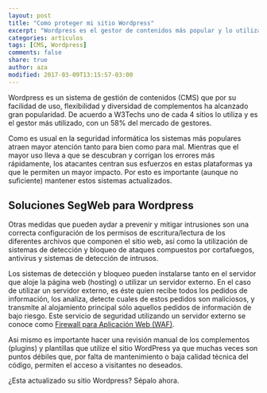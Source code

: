 ```yaml
---
layout: post
title: "Como proteger mi sitio Wordpress"
excerpt: "Wordpress es el gestor de contenidos más popular y lo utiliza una de cada 4 webs. Asegure el suyo hoy frente a ataques."
categories: articulos
tags: [CMS, Wordpress]
comments: false
share: true
author: aza
modified: 2017-03-09T13:15:57-03:00
---
```


Wordpress es un sistema de gestión de contenidos (CMS)
que por su facilidad de uso, flexibilidad y diversidad de complementos
ha alcanzado gran popularidad. De acuerdo a W3Techs uno de cada 4 sitios lo
utiliza y es el gestor más utilizado, con un 58% del mercado de gestores.

Como es usual en la seguridad informática los sistemas más populares
atraen mayor atención tanto para bien como para mal. Mientras que el
mayor uso lleva a que se descubran y corrigan los errores más rápidamente,
los atacantes centran sus esfuerzos en estas plataformas ya que le
permiten un mayor impacto. Por esto es importante (aunque no suficiente)
mantener estos sistemas actualizados.

## Soluciones SegWeb para Wordpress

Otras medidas que pueden aydar a prevenir y mitigar intrusiones son una
correcta configuración de los permisos de escritura/lectura de los diferentes
archivos que componen el sitio web, así como la utilización de sistemas de
detección y bloqueo de ataques compuestos por cortafuegos, antivirus y sistemas
de detección de intrusos.

Los sistemas de detección y bloqueo pueden instalarse tanto en el servidor que
aloje la página web (hosting) o utilizar un servidor externo. En el caso de utilizar un
servidor externo, es éste quien recibe todos los pedidos de información, los analiza,
detecte cuales de estos pedidos son maliciosos, y transmite al alojamiento principal
sólo aquellos pedidos de información de bajo riesgo. Este servicio de seguridad
utilizando un servidor externo se conoce como
[Firewall para Aplicación Web (WAF)](articulos/firewall-aplicacion-web).

Asi mismo es importante hacer una revisión manual de los complementos (plugins) y
plantillas que utilize el sitio WordPress ya que muchas veces son puntos débiles que,
por falta de mantenimiento o baja calidad técnica del código, permiten el acceso a
visitantes no deseados.

¿Esta actualizado su sitio Wordpress? Sépalo ahora.
